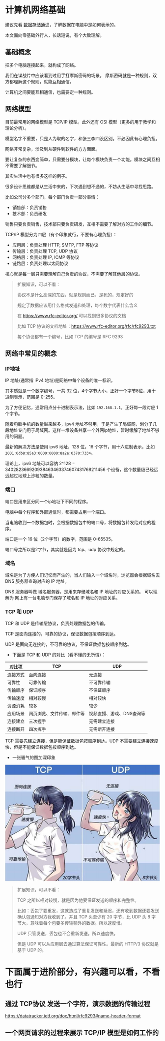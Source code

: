 # 计算机网络基础

建议先看 [数据存储通识](./storage.md)，了解数据在电脑中是如何表示的。

本文面向零基础外行人，长话短说，有个大致理解。

## 基础概念

把多个电脑连接起来，就构成了网络。 

我们在谍战片中应该看到过用手打摩斯密码的场景。 摩斯密码就是一种规则，双方都理解这个规则，就能互相通信。

计算机之间要能互相通信，也需要定一种规则。

## 网络模型

目前最常用的网络模型是 TCP/IP 模型。此外还有 OSI 模型（更多的用于教学和理论分析）。

模型名字不重要，只是人为取的名字，和张三李四没区别。不必因此有心理负担。

网络非常复杂，涉及到从硬件到软件的方方面面。

要让复杂的东西变简单，只需要分模块，让每个模块负责一个功能。模块之间互相不需要了解细节。

其实生活中也有很多这样的例子。

很多设计思维都是从生活中来的，下次遇到想不通的，不妨从生活中寻找思路。

比如公司分多个部门，每个部门负责一部分事情：

- 销售部：负责销售
- 技术部：负责研发

销售只要负责销售，技术部只要负责研发，互相不需要了解对方的工作的细节。


TCP/IP 模型分为四层（有个印象就行，不要有心理负担）：

- 应用层：负责处理 HTTP, SMTP, FTP 等协议
- 传输层：负责处理 TCP, UDP 协议
- 网络层：负责处理 IP, ICMP 等协议
- 链路层：负责处理以太网协议

核心就是每一层只需要理解自己负责的协议，不需要了解其他层的协议。

> 扩展知识，可以不看：
> 
> 协议不是什么高深的东西，就是规则而已，是死的，规定好的
> 
> 规定了数据应该用什么格式发送和处理，每个数字代表什么含义
> 
> 在 https://www.rfc-editor.org/ 可以找到很多协议的文档
>
> 比如 TCP 协议的文档地址：https://www.rfc-editor.org/rfc/rfc9293.txt
>
> 每个协议都有一个编号，比如 TCP 的编号是 RFC 9293


## 网络中常见的概念

### IP地址

IP 地址(通常指 IPv4 地址)是网络中每个设备的唯一标识。 

其本质就是一个数字编号，一共 32 位，4个字节大小，正好一个字节8位，用十进制表示，范围是 0-255。

为了方便记忆，通常用点分十进制表示法，比如 `192.168.1.1`，正好每一段对应 1 个字节。

随着电脑手机的数量越来越多，ipv4 地址不够用，于是产生了局域网，划分了几段地址专门用于局域网。这样一堆设备共享一个外网ip地址，暂时缓解了地址不够用的问题。

最新的解决方法是使用 ipv6 地址，128 位，16 个字节，用十六进制表示，比如 `2001:0db8:85a3:0000:0000:8a2e:0370:7334`。

理论上，ipv6 地址可以容纳 2^128 = 340282366920938463463374607431768211456 个设备，这个数量级已经远远超过地球上沙粒的数量。 

### 端口

端口是用来区分同一个ip地址下不同的程序。

电脑中每个程序和外部通信时，都需要占用一个端口。

当电脑收到一个数据包时，会根据数据包中的端口号，将数据包转发给对应的程序。

端口是一个 16 位（2个字节）的数字，范围是 0-65535。

端口号之所以是2字节，其实就是因为 tcp、udp 协议中规定的。

### 域名

域名是为了方便人们记忆而产生的，当人们输入一个域名时，浏览器会根据域名去 DNS 服务器查询对应的 IP 地址。

DNS 服务器叫做 域名服务器，是用来存储域名和 IP 地址的对应关系的。 可以理解为 网上有一台电脑专门保存了域名和 IP 地址的对应关系。

### TCP 和 UDP

TCP 和 UDP 是传输层协议，负责处理数据包的传输。

TCP 是面向连接的，可靠的协议，保证数据包按顺序到达。

UDP 是面向无连接的，不可靠的协议，不保证数据包按顺序到达。


* 下面是 TCP 和 UDP 的对比（看不懂的无所谓）：

| 对比项 | TCP | UDP |
|--------|-----|-----|
| 连接方式 | 面向连接 | 无连接 |
| 可靠性 | 可靠传输 | 不可靠传输 |
| 传输顺序 | 保证顺序 | 不保证顺序 |
| 传输速度 | 相对较慢 | 相对较快 |
| 资源消耗 | 较多 | 较少 |
| 应用场景 | 网页浏览、文件传输、邮件等 | 视频直播、游戏、DNS查询等 |
| 连接建立 | 三次握手 | 无需建立连接 |
| 连接断开 | 四次挥手 | 无需断开连接 |

TCP 需要先建立连接，但是能保证数据包按顺序到达。UDP 不需要建立连接速度快，但是不能保证数据包按顺序到达。


* 一张骚气的图加深印象
  
![TCP UDP](./images/network-03.png)

> 扩展知识，可以不看：
>
> TCP 之所以相对较慢，就是因为他要保证发送的顺序和完整性。
> 
> 比如：丢包了要重发，这就造成了重复发送和延迟，还有收到数据还要发送确认包通知对方我收到了。并且 TCP 头至少有 20 字节，比 UDP 头 8 字节大，意味着每个包要多传输额外的数据。所以速度慢。
>
> UDP 只管发送，丢包也不会重新发送。所以速度快。
>
> 但是 UDP 可以从应用层去通过算法保证可靠性。最新的 HTTP/3 协议就是基于 UDP 的。 


# 下面属于进阶部分，有兴趣可以看，不看也行

## 通过 TCP协议 发送一个字符，演示数据的传输过程

https://datatracker.ietf.org/doc/html/rfc9293#name-header-format


## 一个网页请求的过程来展示 TCP/IP 模型是如何工作的





